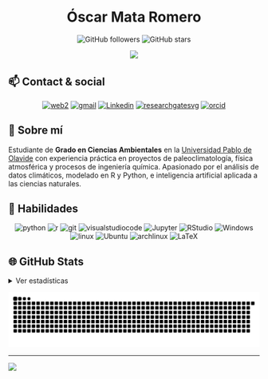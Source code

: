 <h1 align="center">
 Óscar Mata Romero

</h1>
<div align="center">

![GitHub followers](https://img.shields.io/github/followers/oscarmtr?label=Seguidores&style=social)
![GitHub stars](https://img.shields.io/github/stars/oscarmtr?style=social)
<!--![Visitas al perfil](https://img.shields.io/github/watchers/oscarmtr/oscarmtr?style=social)-->
![](https://komarev.com/ghpvc/?username=oscarmtr)

</div>

## 📫 Contact & social

<div align="center">

[![web2](https://github.com/user-attachments/assets/4f2e0bd9-3143-4238-ad8e-a78aa382f078)](https://sites.google.com/view/oscarmr)
[![gmail](https://github.com/user-attachments/assets/7f17acf5-7893-4748-b736-9281f61fefde)](mailto:oscarmata.rom@gmail.com)
[![Linkedin](https://github.com/user-attachments/assets/b932566d-76b3-4f61-ad2b-62dd86ab6807)](https://www.linkedin.com/in/oscar-mat-rom/)
[![researchgatesvg](https://github.com/user-attachments/assets/ac1e0f82-6578-43c8-b37d-4b6ee0548991)](https://www.researchgate.net/profile/Oscar-Mata-Romero)
[![orcid](https://github.com/user-attachments/assets/ace13b81-881e-4f1b-9810-bf2bc6a7db5e)](https://orcid.org/0009-0006-3798-2097)

</div>

## 📝 Sobre mí

Estudiante de **Grado en Ciencias Ambientales** en la [Universidad Pablo de Olavide](https://www.upo.es/portal/impe/web/portada/index.html) con experiencia práctica en proyectos de paleoclimatología, física atmosférica y procesos de ingeniería química. Apasionado por el análisis de datos climáticos, modelado en R y Python, e inteligencia artificial aplicada a las ciencias naturales.

## 🔧 Habilidades
<div align="center">

![python](https://github.com/user-attachments/assets/0e3a2b8e-685d-40ff-b099-c89f0ff1f187)
![r](https://github.com/user-attachments/assets/2f86a7d0-61bb-4045-a5e0-b05fd1cf7cb5)
![git](https://github.com/user-attachments/assets/16631101-2add-4ebf-9789-e5f01cd7b360)
![visualstudiocode](https://img.shields.io/badge/Visual_Studio_Code-%231630BE?style=for-the-badge)
![Jupyter](https://github.com/user-attachments/assets/1a5b54db-5cbb-40f7-b855-fb1205f1e268)
![RStudio](https://github.com/user-attachments/assets/b7450829-d448-4a13-9d21-4eb707e6fe97)
![Windows](https://img.shields.io/badge/windows-lightblue?style=for-the-badge)
![linux](https://img.shields.io/badge/linux-%23FCC624?style=for-the-badge&logo=Linux&logoColor=black)
![Ubuntu](https://github.com/user-attachments/assets/50be9e53-6f85-4125-a4c6-73aa7a3ec4ce)
![archlinux](https://github.com/user-attachments/assets/fe692974-1b06-46f3-b76e-c128b07ba91d)
![LaTeX](https://github.com/user-attachments/assets/acc6974f-b9e0-425d-90d1-5cf9e69552eb)

</div>



## 🌐 GitHub Stats

<details>
  <summary>Ver estadísticas</summary>

<div align="center">

   <!-- Racha de Commits -->
  <img
    height="200"
    src="https://github-readme-streak-stats.herokuapp.com/?user=oscarmtr&theme=tokyonight"
    alt="GitHub Streak"
 />
  <!-- GitHub Statísticas generales -->
  <img
    height="200"
    src="https://github-readme-stats.vercel.app/api?username=oscarmtr&show_icons=true&theme=tokyonight"
    alt="GitHub Stats"
  />
  <!-- Top Lenguajes -->
  <img
    height="200"
    src="https://github-readme-stats.vercel.app/api/top-langs/?username=oscarmtr&layout=compact&theme=tokyonight"
    alt="Top Languages"
  />

</div>

</details>


	
<p align = "center">
	<img src = "https://github.com/7oSkaaa/7oSkaaa/blob/output/github-contribution-grid-snake.svg?" alt = "Snake Game"/>
</p>


------
![](https://hit.yhype.me/github/profile?account_id=120526602)



